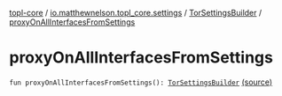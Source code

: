 [topl-core](../../index.md) / [io.matthewnelson.topl_core.settings](../index.md) / [TorSettingsBuilder](index.md) / [proxyOnAllInterfacesFromSettings](./proxy-on-all-interfaces-from-settings.md)

# proxyOnAllInterfacesFromSettings

`fun proxyOnAllInterfacesFromSettings(): `[`TorSettingsBuilder`](index.md) [(source)](https://github.com/05nelsonm/TorOnionProxyLibrary-Android/blob/master/topl-core/src/main/java/io/matthewnelson/topl_core/settings/TorSettingsBuilder.kt#L556)